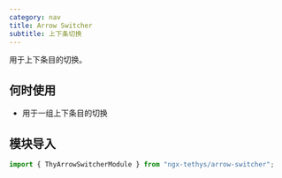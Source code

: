 ```yaml
---
category: nav
title: Arrow Switcher
subtitle: 上下条切换
---
```


<alert>用于上下条目的切换。</alert>

## 何时使用

- 用于一组上下条目的切换

## 模块导入
```ts
import { ThyArrowSwitcherModule } from "ngx-tethys/arrow-switcher";
```

<examples />

